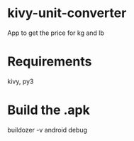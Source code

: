 # kivy-unit-converter
App to get the price for kg and lb

# Requirements
kivy, py3

# Build the .apk
buildozer -v android debug
